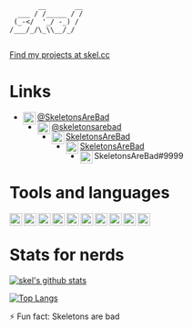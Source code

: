 ```
       __       __
  ___ / /_____ / /
 (_-</  '_/ -_) / 
/___/_/\_\\__/_/  
		
```

[Find my projects at skel.cc](https://skel.cc)

# Links

* <img align="left" alt="@SkeletonsAreBad on Twitter" width="22px" src="https://cdn.jsdelivr.net/npm/simple-icons@v3/icons/twitter.svg" />[@SkeletonsAreBad][twitter]
* <img align="left" alt="@skeletonsarebad on DEV Community" width="22px" src="https://cdn.jsdelivr.net/npm/simple-icons@v3/icons/dev-dot-to.svg" />[@skeletonsarebad][dev]
* <img align="left" alt="SkeletonsAreBad on YouTube" width="22px" src="https://cdn.jsdelivr.net/npm/simple-icons@v3/icons/youtube.svg" />[SkeletonsAreBad][youtube]
* <img align="left" alt="SkeletonsAreBad on Steam" width="22px" src="https://cdn.jsdelivr.net/npm/simple-icons@v3/icons/steam.svg" />[SkeletonsAreBad][steam]
* <img align="left" alt="SkeletonsAreBad#9999 on Discord" width="22px" src="https://cdn.jsdelivr.net/npm/simple-icons@v3/icons/discord.svg" />SkeletonsAreBad#9999

# Tools and languages

<img align="left" alt="Linux" width="22px" src="https://cdn.jsdelivr.net/npm/simple-icons@v3/icons/linux.svg" />
<img align="left" alt="Visual Studio Code" width="22px" src="https://cdn.jsdelivr.net/npm/simple-icons@v3/icons/visualstudiocode.svg" />
<img align="left" alt="VIM" width="22px" src="https://cdn.jsdelivr.net/npm/simple-icons@v3/icons/vim.svg" />
<img align="left" alt="Netlify" width="22px" src="https://cdn.jsdelivr.net/npm/simple-icons@v3/icons/netlify.svg" />
<img align="left" alt="HTML5" width="22px" src="https://cdn.jsdelivr.net/npm/simple-icons@v3/icons/html5.svg" />
<img align="left" alt="CSS3" width="22px" src="https://cdn.jsdelivr.net/npm/simple-icons@v3/icons/css3.svg" />
<img align="left" alt="JavaScript" width="22px" src="https://cdn.jsdelivr.net/npm/simple-icons@v3/icons/javascript.svg" />
<img align="left" alt="Python" width="22px" src="https://cdn.jsdelivr.net/npm/simple-icons@v3/icons/python.svg" />
<img align="left" alt="Rust" width="22px" src="https://cdn.jsdelivr.net/npm/simple-icons@v3/icons/rust.svg" />
<img align="left" alt="GNU Bash" width="22px" src="https://cdn.jsdelivr.net/npm/simple-icons@v3/icons/gnubash.svg" />

</br>

# Stats for nerds

[![skel's github stats](https://github-readme-stats.vercel.app/api?username=SkeletonsAreBad&count_private=true&show_icons=true)](https://github.com/anuraghazra/github-readme-stats)

[![Top Langs](https://github-readme-stats.vercel.app/api/top-langs/?username=SkeletonsAreBad&layout=compact)](https://github.com/anuraghazra/github-readme-stats)

⚡ Fun fact: Skeletons are bad

[twitter]: https://twitter.com/SkeletonsAreBad
[dev]: https://dev.to/skeletonsarebad
[youtube]: https://www.youtube.com/channel/UC2Cyq7wBfqoG25ofU6usnpw
[steam]: https://steamcommunity.com/id/SkeletonsAreBad

<!--
**SkeletonsAreBad/SkeletonsAreBad** is a ✨ _special_ ✨ repository because its `README.md` (this file) appears on your GitHub profile.

Here are some ideas to get you started:

- 🔭 I’m currently working on ...
- 🌱 I’m currently learning ...
- 👯 I’m looking to collaborate on ...
- 🤔 I’m looking for help with ...
- 💬 Ask me about ...
- 📫 How to reach me: ...
- 😄 Pronouns: ...
- ⚡ Fun fact: ...
-->
